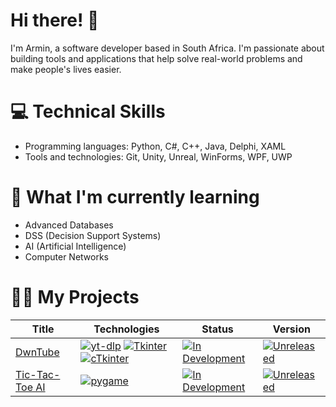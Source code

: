 # Hi there! 👋

I'm Armin, a software developer based in South Africa. I'm passionate about building tools and applications that help solve real-world problems and make people's lives easier.

# 💻 Technical Skills

- Programming languages: Python, C#, C++, Java, Delphi, XAML
- Tools and technologies: Git, Unity, Unreal, WinForms, WPF, UWP

# 🌱 What I'm currently learning

- Advanced Databases
- DSS (Decision Support Systems)
- AI (Artificial Intelligence)
- Computer Networks

# 👨‍💻 My Projects
|      Title      |  Technologies  |  Status  |  Version  |
|-----------------|-----------------|-----------------|-----------------|
|[DwnTube](https://github.com/ArminPretorius/DwnTube)|[![yt-dlp](https://img.shields.io/badge/-ytdlp-FF0000?style=flat-square&logo=youtube&logoColor=white&labelColor=FF0000&color=222324&link=https://github.com/yt-dlp/yt-dlp)](https://github.com/yt-dlp/yt-dlp) [![Tkinter](https://img.shields.io/badge/-Tkinter-4B8BBE?style=flat-square&logo=python&logoColor=white&labelColor=4B8BBE&color=222324&link=https://docs.python.org/3/library/tkinter.html)](https://docs.python.org/3/library/tkinter.html) [![cTkinter](https://img.shields.io/badge/-cTkinter-4B8BBE?style=flat-square&logo=python&logoColor=white&labelColor=4B8BBE&color=222324&link=https://github.com/TomSchimansky/CustomTkinter)](https://github.com/TomSchimansky/CustomTkinter)|[![In Development](https://img.shields.io/badge/-In%20Development-yellow?style=flat-square&logoColor=white&link=https://github.com/ArminPretorius/DwnTube)](https://github.com/ArminPretorius/DwnTube)|[![Unreleased](https://img.shields.io/badge/Version-Unreleased-0077b6?style=flat-square&logoColor=white&labelColor=222324)](https://github.com/ArminPretorius/DwnTube)|
|[Tic-Tac-Toe AI](https://github.com/ArminPretorius/DwnTube)|[![pygame](https://img.shields.io/badge/-pygame-4B8BBE?style=flat-square&logo=python&logoColor=white&labelColor=4B8BBE&color=222324&link=https://docs.python.org/3/library/tkinter.html)](https://docs.python.org/3/library/tkinter.html)|[![In Development](https://img.shields.io/badge/-In%20Development-yellow?style=flat-square&logoColor=white&link=https://github.com/ArminPretorius/DwnTube)](https://github.com/ArminPretorius/DwnTube)|[![Unreleased](https://img.shields.io/badge/Version-Unreleased-0077b6?style=flat-square&logoColor=white&labelColor=222324)](https://github.com/ArminPretorius/DwnTube)|
